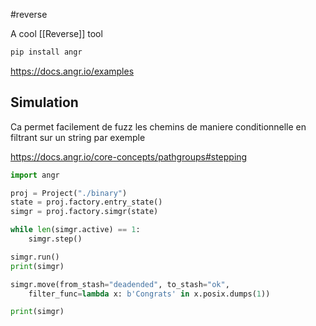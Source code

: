 #reverse 

A cool [[Reverse]] tool

```bash
pip install angr
```

https://docs.angr.io/examples

## Simulation
Ca permet facilement de fuzz les chemins de maniere conditionnelle en filtrant sur un string par exemple

https://docs.angr.io/core-concepts/pathgroups#stepping

```python
import angr

proj = Project("./binary")
state = proj.factory.entry_state()
simgr = proj.factory.simgr(state)

while len(simgr.active) == 1:
	simgr.step()

simgr.run()
print(simgr)

simgr.move(from_stash="deadended", to_stash="ok",
	filter_func=lambda x: b'Congrats' in x.posix.dumps(1))

print(simgr)
```

